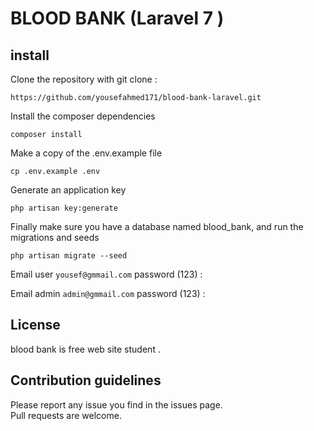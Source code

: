 # BLOOD BANK (Laravel 7 )

## install

 Clone the repository with git clone :

```shell
https://github.com/yousefahmed171/blood-bank-laravel.git
```
Install the composer dependencies

```shell
composer install
```
Make a copy of the .env.example file

```shell
cp .env.example .env
```

Generate an application key

```shell
php artisan key:generate
```

Finally make sure you have a database named blood_bank, and run the migrations and seeds

```shell
php artisan migrate --seed

```

Email user `yousef@gmmail.com` password (123)  :

Email admin `admin@gmmail.com` password (123)  :

## License

blood bank is free web site student .

## Contribution guidelines

Please report any issue you find in the issues page.  
Pull requests are welcome.

